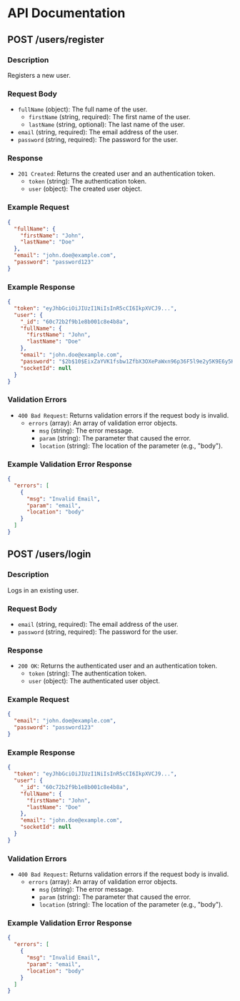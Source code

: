 # API Documentation

## POST /users/register

### Description
Registers a new user.

### Request Body
- `fullName` (object): The full name of the user.
  - `firstName` (string, required): The first name of the user.
  - `lastName` (string, optional): The last name of the user.
- `email` (string, required): The email address of the user.
- `password` (string, required): The password for the user.

### Response
- `201 Created`: Returns the created user and an authentication token.
  - `token` (string): The authentication token.
  - `user` (object): The created user object.

### Example Request
```json
{
  "fullName": {
    "firstName": "John",
    "lastName": "Doe"
  },
  "email": "john.doe@example.com",
  "password": "password123"
}
```

### Example Response
```json
{
  "token": "eyJhbGciOiJIUzI1NiIsInR5cCI6IkpXVCJ9...",
  "user": {
    "_id": "60c72b2f9b1e8b001c8e4b8a",
    "fullName": {
      "firstName": "John",
      "lastName": "Doe"
    },
    "email": "john.doe@example.com",
    "password": "$2b$10$EixZaYVK1fsbw1ZfbX3OXePaWxn96p36F5l9e2y5K9E6y5K9E6y5K",
    "socketId": null
  }
}
```

### Validation Errors
- `400 Bad Request`: Returns validation errors if the request body is invalid.
  - `errors` (array): An array of validation error objects.
    - `msg` (string): The error message.
    - `param` (string): The parameter that caused the error.
    - `location` (string): The location of the parameter (e.g., "body").

### Example Validation Error Response
```json
{
  "errors": [
    {
      "msg": "Invalid Email",
      "param": "email",
      "location": "body"
    }
  ]
}
```

## POST /users/login

### Description
Logs in an existing user.

### Request Body
- `email` (string, required): The email address of the user.
- `password` (string, required): The password for the user.

### Response
- `200 OK`: Returns the authenticated user and an authentication token.
  - `token` (string): The authentication token.
  - `user` (object): The authenticated user object.

### Example Request
```json
{
  "email": "john.doe@example.com",
  "password": "password123"
}
```

### Example Response
```json
{
  "token": "eyJhbGciOiJIUzI1NiIsInR5cCI6IkpXVCJ9...",
  "user": {
    "_id": "60c72b2f9b1e8b001c8e4b8a",
    "fullName": {
      "firstName": "John",
      "lastName": "Doe"
    },
    "email": "john.doe@example.com",
    "socketId": null
  }
}
```

### Validation Errors
- `400 Bad Request`: Returns validation errors if the request body is invalid.
  - `errors` (array): An array of validation error objects.
    - `msg` (string): The error message.
    - `param` (string): The parameter that caused the error.
    - `location` (string): The location of the parameter (e.g., "body").

### Example Validation Error Response
```json
{
  "errors": [
    {
      "msg": "Invalid Email",
      "param": "email",
      "location": "body"
    }
  ]
}
```